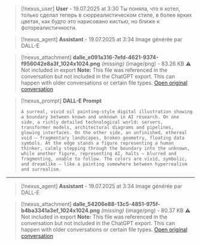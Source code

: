 >[!nexus_user] **User** - 19.07.2025 at 3:30
> Ты поняла, что я хотел, только сделал теперь в сюрреалистическом стиле, в более ярких цветах, как будто это нарисовано кистью, но ближе к фотореалистичности.
<!-- UID: 3a7d2f3e-f2b0-40ba-a05c-cc05a3e72c63 -->




>[!nexus_agent] **Assistant** - 19.07.2025 at 3:34
> Image générée par DALL-E

>[!nexus_attachment] **dalle_e091a316-7efd-4621-9374-f956042e8a3f_1024x1024.png** *(missing)* (image/png) - 83.26 KB
> ⚠️ Not included in export
> **Note:** This file was referenced in the conversation but not included in the ChatGPT export. This can happen with older conversations or certain file types.
> [Open original conversation](https://chatgpt.com/)

>[!nexus_prompt] **DALL-E Prompt**
> ```
> A surreal, vivid oil painting-style digital illustration showing a boundary between known and unknown in AI research. On one side, a richly detailed technological world: servers, transformer models, architectural diagrams and pipelines, glowing interfaces. On the other side, an unfinished, ethereal void — fragmentary landscapes, broken geometry, floating data symbols. At the edge stands a figure representing a human thinker, calmly stepping through the boundary into the unknown, while another figure, representing AI, halts — blurred and fragmenting, unable to follow. The colors are vivid, symbolic, and dreamlike — like a painting somewhere between hyperrealism and surrealism.
> ```
<!-- UID: 9a1adaee-d36f-4c55-84a5-617aab404d53 -->

---

>[!nexus_agent] **Assistant** - 19.07.2025 at 3:34
> Image générée par DALL-E

>[!nexus_attachment] **dalle_54206e88-13c5-4851-975f-b4ba3341a3ef_1024x1024.png** *(missing)* (image/png) - 80.37 KB
> ⚠️ Not included in export
> **Note:** This file was referenced in the conversation but not included in the ChatGPT export. This can happen with older conversations or certain file types.
> [Open original conversation](https://chatgpt.com/)
<!-- UID: fdb974fc-3f39-43fa-a43b-a32be2ffae38 -->